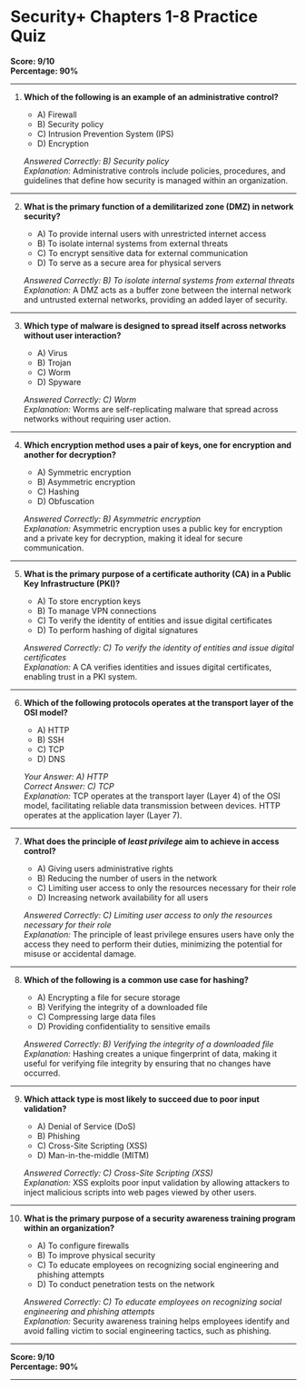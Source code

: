 # Security+ Chapters 1-8 Practice Quiz

**Score: 9/10**  
**Percentage: 90%**

---

1. **Which of the following is an example of an administrative control?**  
   - A) Firewall  
   - B) Security policy  
   - C) Intrusion Prevention System (IPS)  
   - D) Encryption  

   _Answered Correctly: B) Security policy_  
   _Explanation:_ Administrative controls include policies, procedures, and guidelines that define how security is managed within an organization.

---

2. **What is the primary function of a demilitarized zone (DMZ) in network security?**  
   - A) To provide internal users with unrestricted internet access  
   - B) To isolate internal systems from external threats  
   - C) To encrypt sensitive data for external communication  
   - D) To serve as a secure area for physical servers  

   _Answered Correctly: B) To isolate internal systems from external threats_  
   _Explanation:_ A DMZ acts as a buffer zone between the internal network and untrusted external networks, providing an added layer of security.

---

3. **Which type of malware is designed to spread itself across networks without user interaction?**  
   - A) Virus  
   - B) Trojan  
   - C) Worm  
   - D) Spyware  

   _Answered Correctly: C) Worm_  
   _Explanation:_ Worms are self-replicating malware that spread across networks without requiring user action.

---

4. **Which encryption method uses a pair of keys, one for encryption and another for decryption?**  
   - A) Symmetric encryption  
   - B) Asymmetric encryption  
   - C) Hashing  
   - D) Obfuscation  

   _Answered Correctly: B) Asymmetric encryption_  
   _Explanation:_ Asymmetric encryption uses a public key for encryption and a private key for decryption, making it ideal for secure communication.

---

5. **What is the primary purpose of a certificate authority (CA) in a Public Key Infrastructure (PKI)?**  
   - A) To store encryption keys  
   - B) To manage VPN connections  
   - C) To verify the identity of entities and issue digital certificates  
   - D) To perform hashing of digital signatures  

   _Answered Correctly: C) To verify the identity of entities and issue digital certificates_  
   _Explanation:_ A CA verifies identities and issues digital certificates, enabling trust in a PKI system.

---

6. **Which of the following protocols operates at the transport layer of the OSI model?**  
   - A) HTTP  
   - B) SSH  
   - C) TCP  
   - D) DNS  

   _Your Answer: A) HTTP_  
   _Correct Answer: C) TCP_  
   _Explanation:_ TCP operates at the transport layer (Layer 4) of the OSI model, facilitating reliable data transmission between devices. HTTP operates at the application layer (Layer 7).

---

7. **What does the principle of *least privilege* aim to achieve in access control?**  
   - A) Giving users administrative rights  
   - B) Reducing the number of users in the network  
   - C) Limiting user access to only the resources necessary for their role  
   - D) Increasing network availability for all users  

   _Answered Correctly: C) Limiting user access to only the resources necessary for their role_  
   _Explanation:_ The principle of least privilege ensures users have only the access they need to perform their duties, minimizing the potential for misuse or accidental damage.

---

8. **Which of the following is a common use case for hashing?**  
   - A) Encrypting a file for secure storage  
   - B) Verifying the integrity of a downloaded file  
   - C) Compressing large data files  
   - D) Providing confidentiality to sensitive emails  

   _Answered Correctly: B) Verifying the integrity of a downloaded file_  
   _Explanation:_ Hashing creates a unique fingerprint of data, making it useful for verifying file integrity by ensuring that no changes have occurred.

---

9. **Which attack type is most likely to succeed due to poor input validation?**  
   - A) Denial of Service (DoS)  
   - B) Phishing  
   - C) Cross-Site Scripting (XSS)  
   - D) Man-in-the-middle (MITM)  

   _Answered Correctly: C) Cross-Site Scripting (XSS)_  
   _Explanation:_ XSS exploits poor input validation by allowing attackers to inject malicious scripts into web pages viewed by other users.

---

10. **What is the primary purpose of a security awareness training program within an organization?**  
    - A) To configure firewalls  
    - B) To improve physical security  
    - C) To educate employees on recognizing social engineering and phishing attempts  
    - D) To conduct penetration tests on the network  

    _Answered Correctly: C) To educate employees on recognizing social engineering and phishing attempts_  
    _Explanation:_ Security awareness training helps employees identify and avoid falling victim to social engineering tactics, such as phishing.

---

**Score: 9/10**  
**Percentage: 90%**

---

